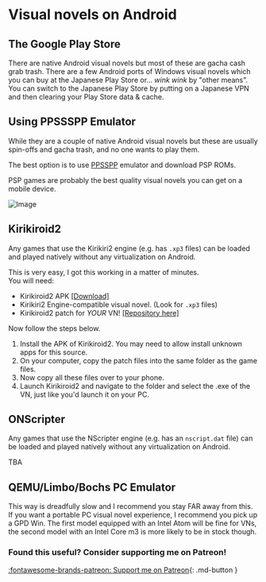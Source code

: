 # Visual novels on Android

## The Google Play Store

There are native Android visual novels but most of these are gacha cash grab trash. There are a few Android ports of
Windows visual novels which you can buy at the Japanese Play Store or... *wink* *wink* by "other means". You can switch
to the Japanese Play Store by putting on a Japanese VPN and then clearing your Play Store data & cache.

## Using PPSSSPP Emulator

While they are a couple of native Android visual novels but these are usually spin-offs and gacha trash, and no one
wants to play them.

The best option is to use [PPSSPP](https://play.google.com/store/apps/details?id=org.ppsspp.ppsspp) emulator and
download PSP ROMs.

PSP games are probably the best quality visual novels you can get on a mobile device.

![Image](img/vnpsp1.jpg)

## Kirikiroid2

Any games that use the Kirikiri2 engine (e.g. has `.xp3` files) can be loaded and played natively without any
virtualization on Android.

This is very easy, I got this working in a matter of minutes.  
You will need:

- Kirikiroid2
  APK [[Download]](https://cdn.discordapp.com/attachments/813105334763126814/831315953081253938/kirikiri2.apk)
- Kirikiri2 Engine-compatible visual novel. (Look for `.xp3` files)
- Kirikiroid2 patch for *YOUR* VN! [[Repository here]](https://zeas2.github.io/Kirikiroid2_patch/patch/)

Now follow the steps below.

1. Install the APK of Kirikiroid2. You may need to allow install unknown apps for this source.
2. On your computer, copy the patch files into the same folder as the game files.
3. Now copy all these files over to your phone.
4. Launch Kirikiroid2 and navigate to the folder and select the .exe of the VN, just like you'd launch it on your PC.

## ONScripter

Any games that use the NScripter engine (e.g. has an `nscript.dat` file) can be loaded and played natively without any
virtualization on Android.

TBA

## QEMU/Limbo/Bochs PC Emulator

This way is dreadfully slow and I recommend you stay FAR away from this. If you want a portable PC visual novel
experience, I recommend you pick up a GPD Win. The first model equipped with an Intel Atom will be fine for VNs, the
second model with an Intel Core m3 is more likely to be in stock though.

<h3>Found this useful? Consider supporting me on Patreon!</h3>

[:fontawesome-brands-patreon: Support me on Patreon](https://www.patreon.com/shoui){: .md-button }
